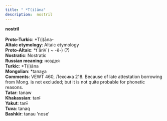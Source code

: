 ```yaml
---
title: " *T(i)āna"
description:  nostril
---
```

<p data-pagefind-weight="0.5">
<strong> nostril</strong><br><br>
<strong>Proto-Turkic</strong>:  *T(i)āna-<br>
<strong>Altaic etymology</strong>:  Altaic etymology<br>
<strong> Proto-Altaic</strong>:  *t`ā́nV ( ~ -ē-) (?)<br>
<strong>Nostratic</strong>:  Nostratic<br>
<strong>Russian meaning</strong>:  ноздря<br>
<strong>Turkic</strong>:  *T(i)āna<br>
<strong>Mongolian</strong>:  *tanaɣa<br>
<strong>Comments</strong>:  VEWT 460, Лексика 218. Because of late attestation borrowing from Mong. is not excluded; but it is not quite probable for phonetic reasons.<br>
<strong>Tatar</strong>:  tanaw<br>
<strong>Khakassian</strong>:  tanɨ̄<br>
<strong>Yakut</strong>:  tanɨ̄<br>
<strong>Tuva</strong>:  tanaq<br>
<strong>Bashkir</strong>:  tanau 'nose'<br>

</p>
